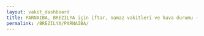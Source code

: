 ```yaml
---
layout: vakit_dashboard
title: PARNAIBA, BREZILYA için iftar, namaz vakitleri ve hava durumu - ilçe/eyalet seç
permalink: /BREZILYA/PARNAIBA/
---
```


<script type="text/javascript">
  var GLOBAL_COUNTRY = 'BREZILYA';
  var GLOBAL_CITY = 'PARNAIBA';
  var GLOBAL_STATE = '';
  var lat = 72;
  var lon = 21;
</script>
